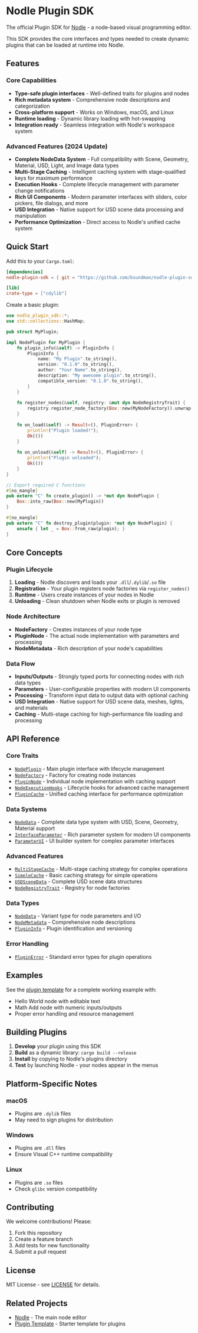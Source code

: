 # Nodle Plugin SDK

The official Plugin SDK for [Nodle](https://github.com/bsundman/nodle) - a node-based visual programming editor.

This SDK provides the core interfaces and types needed to create dynamic plugins that can be loaded at runtime into Nodle.

## Features

### Core Capabilities
- **Type-safe plugin interfaces** - Well-defined traits for plugins and nodes
- **Rich metadata system** - Comprehensive node descriptions and categorization  
- **Cross-platform support** - Works on Windows, macOS, and Linux
- **Runtime loading** - Dynamic library loading with hot-swapping
- **Integration ready** - Seamless integration with Nodle's workspace system

### Advanced Features (2024 Update)
- **Complete NodeData System** - Full compatibility with Scene, Geometry, Material, USD, Light, and Image data types
- **Multi-Stage Caching** - Intelligent caching system with stage-qualified keys for maximum performance
- **Execution Hooks** - Complete lifecycle management with parameter change notifications
- **Rich UI Components** - Modern parameter interfaces with sliders, color pickers, file dialogs, and more
- **USD Integration** - Native support for USD scene data processing and manipulation
- **Performance Optimization** - Direct access to Nodle's unified cache system

## Quick Start

Add this to your `Cargo.toml`:

```toml
[dependencies]
nodle-plugin-sdk = { git = "https://github.com/bsundman/nodle-plugin-sdk" }

[lib]
crate-type = ["cdylib"]
```

Create a basic plugin:

```rust
use nodle_plugin_sdk::*;
use std::collections::HashMap;

pub struct MyPlugin;

impl NodePlugin for MyPlugin {
    fn plugin_info(&self) -> PluginInfo {
        PluginInfo {
            name: "My Plugin".to_string(),
            version: "0.1.0".to_string(),
            author: "Your Name".to_string(),
            description: "My awesome plugin".to_string(),
            compatible_version: "0.1.0".to_string(),
        }
    }
    
    fn register_nodes(&self, registry: &mut dyn NodeRegistryTrait) {
        registry.register_node_factory(Box::new(MyNodeFactory)).unwrap();
    }
    
    fn on_load(&self) -> Result<(), PluginError> {
        println!("Plugin loaded!");
        Ok(())
    }
    
    fn on_unload(&self) -> Result<(), PluginError> {
        println!("Plugin unloaded");
        Ok(())
    }
}

// Export required C functions
#[no_mangle]
pub extern "C" fn create_plugin() -> *mut dyn NodePlugin {
    Box::into_raw(Box::new(MyPlugin))
}

#[no_mangle]
pub extern "C" fn destroy_plugin(plugin: *mut dyn NodePlugin) {
    unsafe { let _ = Box::from_raw(plugin); }
}
```

## Core Concepts

### Plugin Lifecycle

1. **Loading** - Nodle discovers and loads your `.dll`/`.dylib`/`.so` file
2. **Registration** - Your plugin registers node factories via `register_nodes()`
3. **Runtime** - Users create instances of your nodes in Nodle
4. **Unloading** - Clean shutdown when Nodle exits or plugin is removed

### Node Architecture

- **NodeFactory** - Creates instances of your node type
- **PluginNode** - The actual node implementation with parameters and processing
- **NodeMetadata** - Rich description of your node's capabilities

### Data Flow

- **Inputs/Outputs** - Strongly typed ports for connecting nodes with rich data types
- **Parameters** - User-configurable properties with modern UI components
- **Processing** - Transform input data to output data with optional caching
- **USD Integration** - Native support for USD scene data, meshes, lights, and materials
- **Caching** - Multi-stage caching for high-performance file loading and processing

## API Reference

### Core Traits

- [`NodePlugin`](src/plugin.rs) - Main plugin interface with lifecycle management
- [`NodeFactory`](src/plugin.rs) - Factory for creating node instances  
- [`PluginNode`](src/plugin.rs) - Individual node implementation with caching support
- [`NodeExecutionHooks`](src/hooks.rs) - Lifecycle hooks for advanced cache management
- [`PluginCache`](src/cache.rs) - Unified caching interface for performance optimization

### Data Systems

- [`NodeData`](src/data_types.rs) - Complete data type system with USD, Scene, Geometry, Material support
- [`InterfaceParameter`](src/ui.rs) - Rich parameter system for modern UI components
- [`ParameterUI`](src/ui.rs) - UI builder system for complex parameter interfaces

### Advanced Features

- [`MultiStageCache`](src/cache.rs) - Multi-stage caching strategy for complex operations
- [`SimpleCache`](src/cache.rs) - Basic caching strategy for simple operations  
- [`USDSceneData`](src/data_types.rs) - Complete USD scene data structures
- [`NodeRegistryTrait`](src/registry.rs) - Registry for node factories

### Data Types

- [`NodeData`](src/data_types.rs) - Variant type for node parameters and I/O
- [`NodeMetadata`](src/metadata.rs) - Comprehensive node descriptions
- [`PluginInfo`](src/plugin.rs) - Plugin identification and versioning

### Error Handling

- [`PluginError`](src/errors.rs) - Standard error types for plugin operations

## Examples

See the [plugin template](https://github.com/bsundman/nodle-plugin-template) for a complete working example with:

- Hello World node with editable text
- Math Add node with numeric inputs/outputs  
- Proper error handling and resource management

## Building Plugins

1. **Develop** your plugin using this SDK
2. **Build** as a dynamic library: `cargo build --release`
3. **Install** by copying to Nodle's plugins directory
4. **Test** by launching Nodle - your nodes appear in the menus

## Platform-Specific Notes

### macOS
- Plugins are `.dylib` files
- May need to sign plugins for distribution

### Windows  
- Plugins are `.dll` files
- Ensure Visual C++ runtime compatibility

### Linux
- Plugins are `.so` files
- Check `glibc` version compatibility

## Contributing

We welcome contributions! Please:

1. Fork this repository
2. Create a feature branch
3. Add tests for new functionality  
4. Submit a pull request

## License

MIT License - see [LICENSE](LICENSE) for details.

## Related Projects

- [Nodle](https://github.com/bsundman/nodle) - The main node editor
- [Plugin Template](https://github.com/bsundman/nodle-plugin-template) - Starter template for plugins